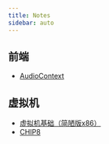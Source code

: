 ```yaml
---
title: Notes
sidebar: auto  
---  
```

## 前端  

- [AudioContext](前端/AudioContext.md)

## 虚拟机  

- [虚拟机基础（简陋版x86）](./虚拟机/vm.md)  
- [CHIP8](./虚拟机/chip8.md)